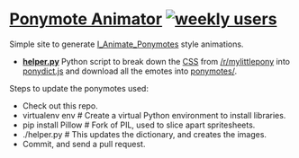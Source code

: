 [Ponymote Animator](http://johntoopublic.github.io/ponymote-animator/) [![weekly users](https://analytics-badge.appspot.com/badge/UA-50859182-1.svg)](https://analytics-badge.appspot.com/)
===================

Simple site to generate [I_Animate_Ponymotes](http://reddit.com/u/I_Animate_Ponymotes) style animations.

 - **[helper.py](/helper.py)** Python script to break down the [CSS](http://d.thumbs.redditmedia.com/H7cJYzEPFntnNZFu.css) from [/r/mylittlepony](http://reddit.com/r/mylittlepony) into [ponydict.js](/ponydict.js) and download all the emotes into [ponymotes/](/ponymotes).

Steps to update the ponymotes used:

 - Check out this repo.
 - virtualenv env # Create a virtual Python environment to install libraries.
 - pip install Pillow # Fork of PIL, used to slice apart spritesheets.
 - ./helper.py # This updates the dictionary, and creates the images.
 - Commit, and send a pull request.
